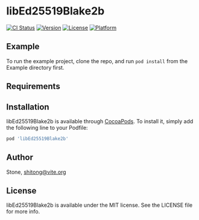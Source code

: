 # libEd25519Blake2b

[![CI Status](https://img.shields.io/travis/Stone/libEd25519Blake2b.svg?style=flat)](https://travis-ci.org/Stone/libEd25519Blake2b)
[![Version](https://img.shields.io/cocoapods/v/libEd25519Blake2b.svg?style=flat)](https://cocoapods.org/pods/libEd25519Blake2b)
[![License](https://img.shields.io/cocoapods/l/libEd25519Blake2b.svg?style=flat)](https://cocoapods.org/pods/libEd25519Blake2b)
[![Platform](https://img.shields.io/cocoapods/p/libEd25519Blake2b.svg?style=flat)](https://cocoapods.org/pods/libEd25519Blake2b)

## Example

To run the example project, clone the repo, and run `pod install` from the Example directory first.

## Requirements

## Installation

libEd25519Blake2b is available through [CocoaPods](https://cocoapods.org). To install
it, simply add the following line to your Podfile:

```ruby
pod 'libEd25519Blake2b'
```

## Author

Stone, shitong@vite.org

## License

libEd25519Blake2b is available under the MIT license. See the LICENSE file for more info.
